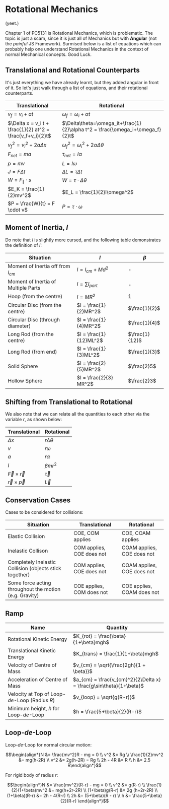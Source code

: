 # Rotational Mechanics

(yeet.)

Chapter 1 of PC5131 is Rotational Mechanics, which is problematic. The topic is just a scam, since it is just all of Mechanics but with **Angular** (not the *painful* JS Framework). Surmised below is a list of equations which can probably help one understand Rotational Mechanics in the context of normal Mechanical concepts. Good Luck.

## Translational and Rotational Counterparts

It's just everything we have already learnt, but they added angular in front of it. So let's just walk through a list of equations, and their rotational counterparts.

|Translational|Rotational|
|---|---|
|$v_f = v_i + at$|$\omega_f = \omega_i + \alpha t$|
|$\Delta x = v_i t + \frac{1}{2} at^2 = \frac{v_f+v_i}{2}t$|$\Delta\theta=\omega_it+\frac{1}{2}\alpha t^2 = \frac{\omega_i+\omega_f}{2}t$|
|$v_f^2 = v_i^2 + 2a\Delta x$|$\omega_f^2 = \omega_i^2 + 2\alpha\Delta\theta$|
|$F_{net} = ma$|$\tau_{net} = I\alpha$|
|$p = mv$|$L = I\omega$|
|$J = F\Delta t$|$\Delta L = \tau\Delta t$|
|$W = F_\parallel \cdot s$|$W = \tau \cdot \Delta\theta$|
|$E_K = \frac{1}{2}mv^2$|$E_L = \frac{1}{2}I\omega^2$|
|$P = \frac{W}{t} = F \cdot v$|$P = \tau \cdot \omega$|

## Moment of Inertia, $I$

Do note that $I$ is slightly more cursed, and the following table demonstrates the definition of $I$:

|Situation|$I$|$\beta$|
|---|---|---|
|Moment of Inertia off from $I_{cm}$|$I = I_{cm} + Md^2$|-|
|Moment of Inertia of Multiple Parts|$I = \sum I_{part}$|-|
|Hoop (from the centre)|$I = MR^2$|$1$|
|Circular Disc (from the centre)|$I = \frac{1}{2}MR^2$|$\frac{1}{2}$|
|Circular Disc (through diameter)|$I = \frac{1}{4}MR^2$|$\frac{1}{4}$|
|Long Rod (from the centre)|$I = \frac{1}{12}ML^2$|$\frac{1}{12}$|
|Long Rod (from end)|$I = \frac{1}{3}ML^2$|$\frac{1}{3}$|
|Solid Sphere|$I = \frac{2}{5}MR^2$|$\frac{2}5$|
|Hollow Sphere|$I = \frac{2}{3} MR^2$|$\frac{2}3$|

## Shifting from Translational to Rotational

We also note that we can relate all the quantities to each other via the variable $r$, as shown below:

|Translational|Rotational|
|---|---|
|$\Delta x$|$r\Delta\theta$|
|$v$|$r\omega$|
|$a$|$r\alpha$|
|$I$|$\beta mr^2$|
|$\vec F \times \vec{r}$|$\vec \tau$|
|$\vec r \times \vec p$|$\vec L$|

## Conservation Cases

Cases to be considered for collisions:

|Situation|Translational|Rotational|
|---|---|---|
|Elastic Collision|COE, COM applies|COE, COAM applies|
|Inelastic Collison|COM applies, COE does not|COAM applies, COE does not|
|Completely Inelastic Collision (objects stick together)|COM applies, COE does not|COAM applies, COE does not|
|Some force acting throughout the motion (e.g. Gravity)|COE applies, COM does not|COE applies, COAM does not|

## Ramp

| Name                                           | Quantity                                                     |
| ---------------------------------------------- | ------------------------------------------------------------ |
| Rotational Kinetic Energy                      | $K_{rot} = \frac{\beta}{1+\beta}mgh$                         |
| Translational Kinetic Energy                   | $K_{trans} = \frac{1}{1+\beta}mgh$                           |
| Velocity of Centre of Mass                     | $v_{cm} = \sqrt{\frac{2gh}{1 + \beta}}$                      |
| Acceleration of Centre of Mass                 | $a_{cm} = \frac{v_{cm}^2}{2\Delta x} = \frac{g\sin\theta}{1+\beta}$ |
| Velocity at Top of Loop-_de_-Loop (Radius $R$) | $v_{loop} = \sqrt{g(R-r)}$                                   |
| Minimum height, $h$ for Loop-_de_-Loop         | $h = \frac{5+\beta}{2}(R-r)$                                 |

## Loop-_de_-Loop

Loop-_de_-Loop for normal circular motion:

$$\begin{align*}N &= \frac{mv^2}R - mg =  0 \\ v^2 &= Rg \\ \frac{1}{2}mv^2 &= mg(h-2R) \\ v^2 &= 2g(h-2R) = Rg \\ 2h - 4R &= R \\ h &= 2.5 R\end{align*}$$

For rigid body of radius $r$:

$$\begin{align*}N &= \frac{mv^2}{R-r} - mg =  0 \\ v^2 &= g(R-r) \\ \frac{1}{2}(1+\beta)mv^2 &= mg(h+2r-2R) \\ (1+\beta)g(R-r) &= 2g (h+2r-2R) \\ (1+\beta)(R-r) &= 2h - 4(R-r) \\ 2h &= (5+\beta)(R - r) \\ h &= \frac{5+\beta}{2}(R-r) \end{align*}$$






